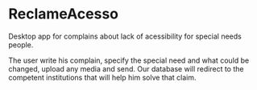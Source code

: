 # ReclameAcesso

Desktop app for complains about lack of acessibility for special needs people.

The user write his complain, specify the special need and what could be changed, upload any media and send. Our database will redirect to the competent institutions that will help him solve that claim.

